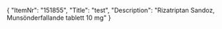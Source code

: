 {
  "ItemNr": "151855",
  "Title": "test",
  "Description": "Rizatriptan Sandoz, Munsönderfallande tablett 10 mg"
}